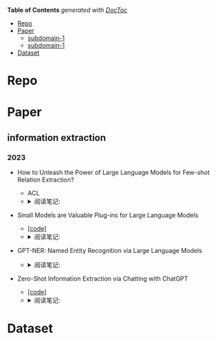 <!-- START doctoc generated TOC please keep comment here to allow auto update -->
<!-- DON'T EDIT THIS SECTION, INSTEAD RE-RUN doctoc TO UPDATE -->
**Table of Contents**  *generated with [DocToc](https://github.com/thlorenz/doctoc)*

- [Repo](#repo)
- [Paper](#paper)
  - [subdomain-1](#subdomain-1)
  - [subdomain-1](#subdomain-1-1)
- [Dataset](#dataset)

<!-- END doctoc generated TOC please keep comment here to allow auto update -->


# Repo

# Paper

## information extraction
### 2023
- How to Unleash the Power of Large Language Models for Few-shot Relation Extraction?
  - ACL 
  - <details>
    <summary>阅读笔记: </summary>
    1. 基于chatgpt大模型的few-shot关系抽取  <br>
    2. 提出了两种策略：task-related instructions and schema-constrained data generation.  <br>
    3. task-related instructions：不同于text prompt，使用任务指令描述的方式来进行关系抽取任务  <br>
    4. schema-constrained data generation：使用实体类型限定的关系抽取任务
    </details>

- Small Models are Valuable Plug-ins for Large Language Models
  - [[code]](https://aka.ms/SuperICL)
  - <details>
    <summary>阅读笔记: </summary>
    1. 将大模型chatgpt和本地微调的小模型结合起来  <br>
    2. 基于in context learning学习，将小模型的预测的label和置信度加入到context中，基于该上下文使用chatgpt进行label的预测，并给出预测结果的推理过程  <br>
    </details>

- GPT-NER: Named Entity Recognition via Large Language Models
  - <details>
    <summary>阅读笔记: </summary>
    1. 为了减少生成大模型和抽取任务的gap，将原始文本的实体前后添加special token并作为label。然后使用任务指令+few-shot学习的方式用大模型进行预测  <br>
    2. few-shot样例使用了随机采样和基于kNN相似度检索的方式获取  <br>
    3. 为了防止大模型的过度自信，说了few-shot的自我验证方法，即通过指令描述的方式让大模型回答抽取到的实体是否是相应类别的实体  <br>
    </details>

- Zero-Shot Information Extraction via Chatting with ChatGPT
  - [[code]](https://github.com/cocacola-lab/ChatIE)
  - <details>
    <summary>阅读笔记: </summary>
    1. 基于chatgpt模型，把zero-shot信息抽取分成了两个阶段。第一个阶段：通过prompt的方式得到可能涉及的实体类型  <br>
    2. 第二个阶段：根据第一个阶段的实体类型和任务相关的schema来提示获取其他的相关信息  <br>
    </details>

# Dataset
